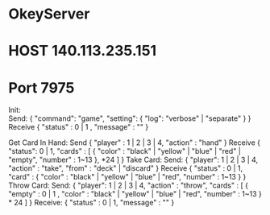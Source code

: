 # OkeyServer
# HOST 140.113.235.151
# Port 7975

Init:  
Send:
{
"command":  "game",
"setting": {
"log": "verbose" | "separate"
}
}
Receive
{
"status" : 0 | 1 ,
"message" : ""
}

Get Card In Hand:
Send
{
"player" : 1 | 2 | 3 | 4,
"action" : "hand"
}
Receive
{
"status": 0 | 1,
"cards" : [
{
"color" : "black" | "yellow" | "blue" | "red" | "empty",
"number" : 1~13
}, *24
]
}
Take Card:
Send:
{
"player": 1 | 2 | 3 | 4,
"action" : "take",
"from" : "deck" | "discard"
}
Receive
{
"status" : 0 | 1,
"card" : {
"color" : "black" | "yellow" | "blue" | "red",
"number" : 1~13
}
}
Throw Card:
Send:
{
"player": 1 | 2 | 3 | 4,
"action" : "throw",
"cards" : [
{
"empty" : 0 | 1 ,
"color" : "black" | "yellow" | "blue" | "red",
"number" : 1~13
} * 24
]
}
Receive:
{
"status" : 0 | 1,
"message" : ""
}
